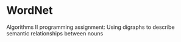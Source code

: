 # WordNet
Algorithms II programming assignment: Using digraphs to describe semantic relationships between nouns
